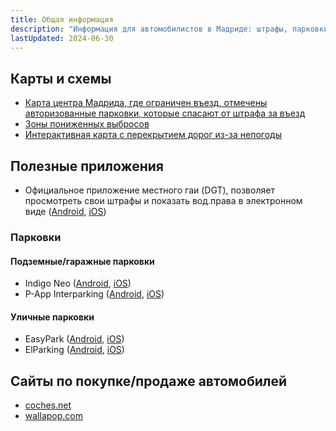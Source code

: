 ```yaml
---
title: Общая информация
description: "Информация для автомобилистов в Мадриде: штрафы, парковки, зоны пониженных выбросов, полезные приложения"
lastUpdated: 2024-06-30
---
```


## Карты и схемы

- [Карта центра Мадрида, где ограничен въезд, отмечены авторизованные парковки, которые спасают от штрафа за въезд](https://www.madrid.es/UnidadesDescentralizadas/UDCMovilidadTransportes/AreaCentral/02Ambito/Madrid%20Central_271219.pdf)
- [Зоны пониженных выбросов](https://www.madrid.es/portales/munimadrid/es/Inicio/Movilidad-y-transportes/Zonas-de-Bajas-Emisiones/Madrid-Zona-de-Bajas-Emisiones/Madrid-Zona-de-Bajas-Emisiones-ZBE-/?vgnextfmt=default&vgnextoid=93e63877029eb710VgnVCM1000001d4a900aRCRD&vgnextchannel=d2d2edf0f70ab710VgnVCM2000001f4a900aRCRD)
- [Интерактивная карта с перекрытием дорог из-за непогоды](https://infocar.dgt.es/etraffic/)

## Полезные приложения

- Официальное приложение местного гаи (DGT), позволяет просмотреть свои штрафы и показать вод.права в электронном виде ([Android](https://play.google.com/store/apps/details?id=com.dgt.midgt), [iOS](https://apps.apple.com/es/app/midgt/id1463054197?platform=iphone))

### Парковки

#### Подземные/гаражные парковки

- Indigo Neo ([Android](https://play.google.com/store/apps/details?id=com.opngo.live), [iOS](https://apps.apple.com/es/app/indigo-neo-ex-opngo/id1109398417))
- P-App Interparking ([Android](https://play.google.com/store/apps/details?id=ipkhApp.Droid), [iOS](https://apps.apple.com/es/app/p-app/id1219330408))

#### Уличные парковки

- EasyPark ([Android](https://play.google.com/store/apps/details?id=dk.easypark.android), [iOS](https://apps.apple.com/es/app/easypark-parking-made-easy/id449594317?l=en-GB))
- ElParking ([Android](https://play.google.com/store/apps/details?id=com.elparking.elparking), [iOS](https://apps.apple.com/es/app/elparking-app-para-conductores/id1120207710))

## Сайты по покупке/продаже автомобилей

- [coches.net](https://www.coches.net)
- [wallapop.com](https://es.wallapop.com/coches-segunda-mano)
